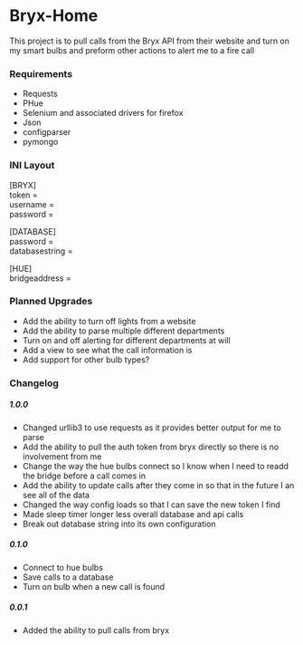 # Bryx-Home
This project is to pull calls from the Bryx API from their website and turn on my smart bulbs and preform other actions to alert me to a fire call
### Requirements
- Requests
- PHue
- Selenium and associated drivers for firefox
- Json
- configparser
- pymongo

### INI Layout
[BRYX]  
token =   
username =   
password =   
  
[DATABASE]  
password =   
databasestring =   

[HUE]  
bridgeaddress = 

### Planned Upgrades
- Add the ability to turn off lights from a website
- Add the ability to parse multiple different departments
- Turn on and off alerting for different departments at will
- Add a view to see what the call information is
- Add support for other bulb types?

### Changelog
##### 1.0.0
- Changed urllib3 to use requests as it provides better output for me to parse
- Add the ability to pull the auth token from bryx directly so there is no involvement from me
- Change the way the hue bulbs connect so I know when I need to readd the bridge before a call comes in
- Add the ability to update calls after they come in so that in the future I an see all of the data
- Changed the way config loads so that I can save the new token I find
- Made sleep timer longer less overall database and api calls
- Break out database string into its own configuration

##### 0.1.0
- Connect to hue bulbs
- Save calls to a database
- Turn on bulb when a new call is found
##### 0.0.1
- Added the ability to pull calls from bryx

